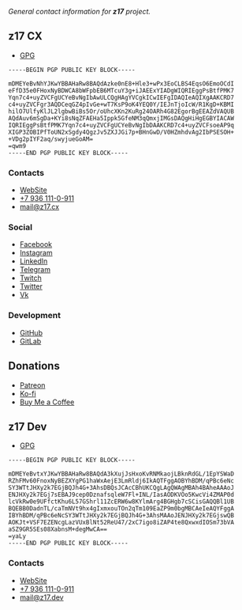 *General contact information for **z17** project.*

## z17 CX

- [GPG](/keys/z17.cx.gpg)

```
-----BEGIN PGP PUBLIC KEY BLOCK-----

mDMEYeBvNhYJKwYBBAHaRw8BAQdAzke0nE8+Hle3+wPx3EoCLBS4EqsO6EmoOCdI
eFfD35e0FHoxNyBDWCA8bWFpbEB6MTcuY3g+iJAEExYIADgWIQRIEggPsBtfPMK7
Yqn7c4+uyZVCFgUCYeBvNgIbAwULCQgHAgYVCgkICwIEFgIDAQIeAQIXgAAKCRD7
c4+uyZVCFgr3AQDCeqGZ4pIvGe+wT7KsP9oK4YEQ0Y/IEJnTjoIcW/R1KgD+KBMI
hilO7UlfyKlJL2lgbwBiBs5Or/oUhcXKn2KuRg24OARh4G82EgorBgEEAZdVAQUB
AQdAuv6mSgDa+KYi8sNqZFAEHa5Ippk5GfeNM3qQmxjIMGsDAQgHiHgEGBYIACAW
IQRIEggPsBtfPMK7Yqn7c4+uyZVCFgUCYeBvNgIbDAAKCRD7c4+uyZVCFsoeAP9q
XIGP3ZOBIPfToUN2xSgdy4QgzJv5ZXJJGi7p+BHnGwD/V0HZmhdvAg2IbPSESOH+
+VDg2pIYF2aq/swyjueGoAM=
=qwm9
-----END PGP PUBLIC KEY BLOCK-----
```

### Contacts

- [WebSite](https://z17.cx/)
- [+7 936 111-0-911](tel:+79361110911)
- [mail@z17.cx](mailto:mail@z17.cx)

### Social

- [Facebook](https://facebook.com/z17cx)
- [Instagram](https://instagram.com/z17cx)
- [LinkedIn](https://linkedin.com/in/z17cx)
- [Telegram](https://t.me/z17cx)
- [Twitch](https://twitch.tv/z17cx)
- [Twitter](https://twitter.com/z17cx)
- [Vk](https://vk.com/z17cx)

### Development

- [GitHub](https://github.com/z17cx)
- [GitLab](https://gitlab.com/z17cx)

## Donations

- [Patreon](https://patreon.com/z17cx)
- [Ko-fi](https://ko-fi.com/z17cx)
- [Buy Me a Coffee](https://buymeacoffee.com/z17cx)

## z17 Dev

- [GPG](/keys/z17.dev.gpg)

```
-----BEGIN PGP PUBLIC KEY BLOCK-----

mDMEYeBvtxYJKwYBBAHaRw8BAQdA3kXujJsHxoKvRNMkaojLBknRdGL/1EpYSWaD
RZhFMv60FnoxNyBEZXYgPG1haWxAejE3LmRldj6IkAQTFggAOBYhBDM/qPBc6eNc
SY3WTtJHXy2k7EGjBQJh4G+3AhsDBQsJCAcCBhUKCQgLAgQWAgMBAh4BAheAAAoJ
ENJHXy2k7EGj7sEBAJ9cep0DznafsqleW7Fl+INL/IasAODKVOo5KwcVi4ZMAP0d
lcVkRw0e9UFfctKhu6L57GShrl11ZcERW6w8KYlmArg4BGHgb7cSCisGAQQBl1UB
BQEBB0DadnTL/caTmNVt9hx4gIxmxouTOn2qTm109EaZP9m0bgMBCAeIeAQYFggA
IBYhBDM/qPBc6eNcSY3WTtJHXy2k7EGjBQJh4G+3AhsMAAoJENJHXy2k7EGjswQB
AOKJt+VSF7EZENcgLazVUxBlNt52ReU47/2xC7igo8iZAP4te8QxwxdIOSm73bVA
aSZ9GR5SEs08XabnsM+degMwCA==
=yaLy
-----END PGP PUBLIC KEY BLOCK-----
```

### Contacts

- [WebSite](https://z17.dev/)
- [+7 936 111-0-911](tel:+79361110911)
- [mail@z17.dev](mailto:mail@z17.dev)
